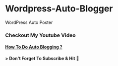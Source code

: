 # Wordpress-Auto-Blogger
WordPress Auto Poster

### Checkout My Youtube Video 
#### [How To Do Auto Blogging ? ](http://bit.ly/wpautoblogger)
#### > Don't Forget To Subscribe & Hit 🔔 
